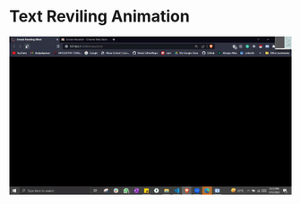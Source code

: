 #  Text Reviling Animation 

![Screenshot (806)](https://github.com/itsDipaks/Animations/blob/master/Text-Revaling%20Effect/Outputgif.gif)
